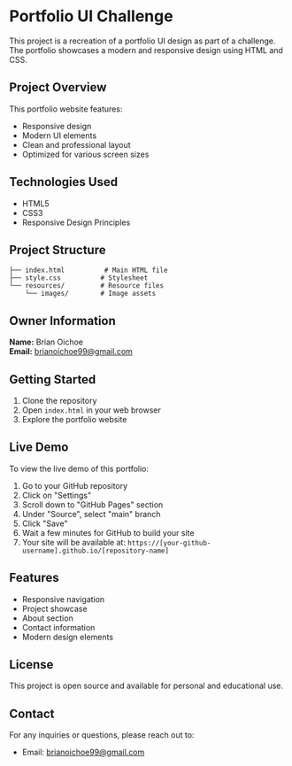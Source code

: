 # Portfolio UI Challenge

This project is a recreation of a portfolio UI design as part of a challenge. The portfolio showcases a modern and responsive design using HTML and CSS.

## Project Overview

This portfolio website features:
- Responsive design
- Modern UI elements
- Clean and professional layout
- Optimized for various screen sizes

## Technologies Used

- HTML5
- CSS3
- Responsive Design Principles

## Project Structure

```
├── index.html          # Main HTML file
├── style.css          # Stylesheet
└── resources/         # Resource files
    └── images/        # Image assets
```

## Owner Information

**Name:** Brian Oichoe  
**Email:** brianoichoe99@gmail.com

## Getting Started

1. Clone the repository
2. Open `index.html` in your web browser
3. Explore the portfolio website

## Live Demo

To view the live demo of this portfolio:

1. Go to your GitHub repository
2. Click on "Settings"
3. Scroll down to "GitHub Pages" section
4. Under "Source", select "main" branch
5. Click "Save"
6. Wait a few minutes for GitHub to build your site
7. Your site will be available at: `https://[your-github-username].github.io/[repository-name]`

## Features

- Responsive navigation
- Project showcase
- About section
- Contact information
- Modern design elements

## License

This project is open source and available for personal and educational use.

## Contact

For any inquiries or questions, please reach out to:
- Email: brianoichoe99@gmail.com 